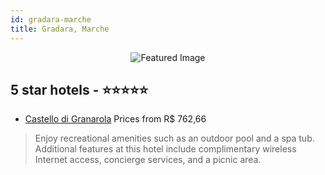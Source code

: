 ```yaml
---
id: gradara-marche
title: Gradara, Marche
---
```


<center><img src="https://i.travelapi.com/hotels/14000000/13370000/13367800/13367732/2e1b0be9_z.jpg" alt="Featured Image" /></center>


##  5 star hotels - ⭐️⭐️⭐️⭐️⭐️

-    [Castello di Granarola](https://us.hurb.com/hotels/gradara/castello-di-granarola-JNP-JP252851?cmp=18055) Prices from R$ 762,66
   > Enjoy recreational amenities such as an outdoor pool and a spa tub. Additional features at this hotel include complimentary wireless Internet access, concierge services, and a picnic area.
